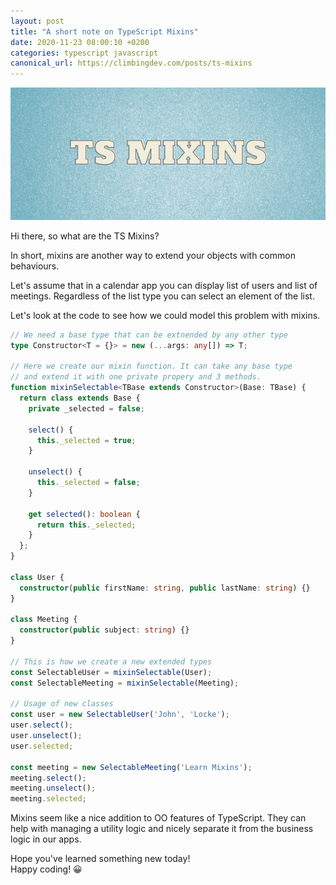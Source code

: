 ```yaml
---
layout: post
title: "A short note on TypeScript Mixins"
date: 2020-11-23 08:00:10 +0200
categories: typescript javascript
canonical_url: https://climbingdev.com/posts/ts-mixins
---
```

![image](/assets/images/2020-11-23-ts-mixins.png)

Hi there, so what are the TS Mixins?

In short, mixins are another way to extend your objects with common behaviours. 

Let's assume that in a calendar app you can display list of users and list of meetings.
Regardless of the list type you can select an element of the list.

Let's look at the code to see how we could model this problem with mixins.
```typescript
// We need a base type that can be extnended by any other type 
type Constructor<T = {}> = new (...args: any[]) => T;

// Here we create our mixin function. It can take any base type
// and extend it with one private propery and 3 methods.
function mixinSelectable<TBase extends Constructor>(Base: TBase) {
  return class extends Base {
    private _selected = false;

    select() {
      this._selected = true;
    }

    unselect() {
      this._selected = false;
    }

    get selected(): boolean {
      return this._selected;
    }
  };
}

class User {
  constructor(public firstName: string, public lastName: string) {}
}

class Meeting {
  constructor(public subject: string) {}
}

// This is how we create a new extended types 
const SelectableUser = mixinSelectable(User);
const SelectableMeeting = mixinSelectable(Meeting);

// Usage of new classes
const user = new SelectableUser('John', 'Locke');
user.select();
user.unselect();
user.selected;

const meeting = new SelectableMeeting('Learn Mixins');
meeting.select();
meeting.unselect();
meeting.selected;
```

Mixins seem like a nice addition to OO features of TypeScript. They can help with managing
a utility logic and nicely separate it from the business logic in our apps. 

Hope you've learned something new today!<br/>
Happy coding! 😀
